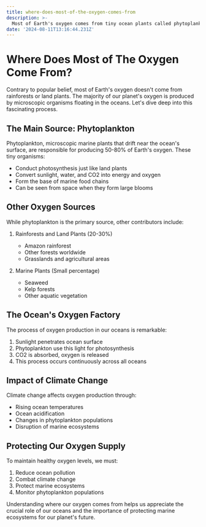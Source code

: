 ```yaml
---
title: where-does-most-of-the-oxygen-comes-from
description: >-
  Most of Earth's oxygen comes from tiny ocean plants called phytoplankton, which produce about 50-80% of our planet's oxygen through photosynthesis.
date: '2024-08-11T13:16:44.231Z'
---
```

# Where Does Most of The Oxygen Come From?

Contrary to popular belief, most of Earth's oxygen doesn't come from rainforests or land plants. The majority of our planet's oxygen is produced by microscopic organisms floating in the oceans. Let's dive deep into this fascinating process.

## The Main Source: Phytoplankton

Phytoplankton, microscopic marine plants that drift near the ocean's surface, are responsible for producing 50-80% of Earth's oxygen. These tiny organisms:
- Conduct photosynthesis just like land plants
- Convert sunlight, water, and CO2 into energy and oxygen
- Form the base of marine food chains
- Can be seen from space when they form large blooms

## Other Oxygen Sources

While phytoplankton is the primary source, other contributors include:

1. Rainforests and Land Plants (20-30%)
   - Amazon rainforest
   - Other forests worldwide
   - Grasslands and agricultural areas

2. Marine Plants (Small percentage)
   - Seaweed
   - Kelp forests
   - Other aquatic vegetation

## The Ocean's Oxygen Factory

The process of oxygen production in our oceans is remarkable:

1. Sunlight penetrates ocean surface
2. Phytoplankton use this light for photosynthesis
3. CO2 is absorbed, oxygen is released
4. This process occurs continuously across all oceans

## Impact of Climate Change

Climate change affects oxygen production through:
- Rising ocean temperatures
- Ocean acidification
- Changes in phytoplankton populations
- Disruption of marine ecosystems

## Protecting Our Oxygen Supply

To maintain healthy oxygen levels, we must:
1. Reduce ocean pollution
2. Combat climate change
3. Protect marine ecosystems
4. Monitor phytoplankton populations

Understanding where our oxygen comes from helps us appreciate the crucial role of our oceans and the importance of protecting marine ecosystems for our planet's future.
